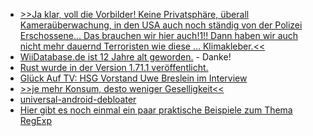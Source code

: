 * [>>Ja klar, voll die Vorbilder! Keine Privatsphäre, überall Kameraüberwachung, in den USA auch noch ständig von der Polizei Erschossene… Das brauchen wir hier auch!1!! Dann haben wir auch nicht mehr dauernd Terroristen wie diese … Klimakleber.<<](https://blog.fefe.de/?ts=9a3179ba)
* [WiiDatabase.de ist 12 Jahre alt geworden.](https://wiidatabase.de/12-jahre-wiidatabase-de/) - Danke!
* [Rust wurde in der Version 1.71.1 veröffentlicht.](https://blog.rust-lang.org/2023/08/03/Rust-1.71.1.html)
* [Glück Auf TV: HSG Vorstand Uwe Breslein im Interview](https://www.youtube.com/watch?v=IMWfpwi09q4)
* [>>je mehr Konsum, desto weniger Geselligkeit<<](https://tuxproject.de/blog/2023/08/entodete-innenstadte-ii-verlorene-kneipenkultur/)
* [universal-android-debloater](https://github.com/0x192/universal-android-debloater)
* [Hier gibt es noch einmal ein paar praktische Beispiele zum Thema RegExp](https://www.freecodecamp.org/news/practical-regex-guide-with-real-life-examples/)

